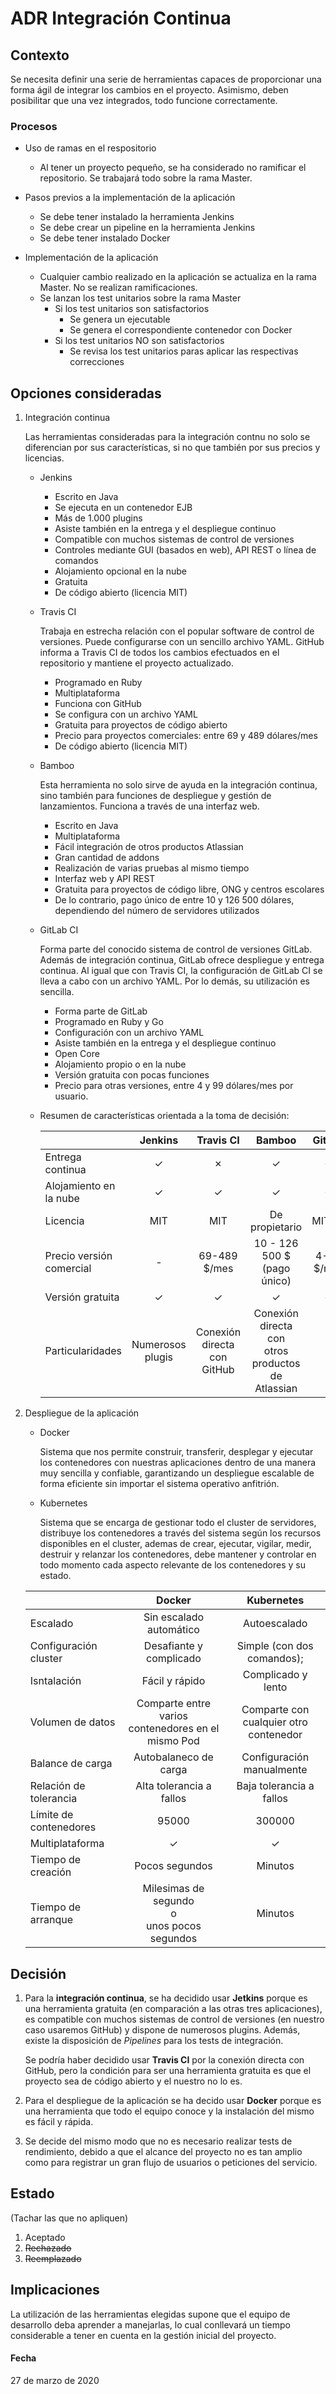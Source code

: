 # ADR Integración Continua

## Contexto
Se necesita definir una serie de herramientas capaces de proporcionar una forma ágil de integrar los cambios en el proyecto.
Asimismo, deben posibilitar que una vez integrados, todo funcione correctamente.

### Procesos

* Uso de ramas en el respositorio
  * Al tener un proyecto pequeño, se ha considerado no ramificar el repositorio. Se trabajará todo sobre la rama Master.

* Pasos previos a la implementación de la aplicación
  * Se debe tener instalado la herramienta Jenkins
  * Se debe crear un pipeline en la herramienta Jenkins
  * Se debe tener instalado Docker

* Implementación de la aplicación
  * Cualquier cambio realizado en la aplicación se actualiza en la rama Master. No se realizan ramificaciones.
  * Se lanzan los test unitarios sobre la rama Master
    * Si los test unitarios son satisfactorios
      * Se genera un ejecutable
      * Se genera el correspondiente contenedor con Docker
    * Si los test unitarios NO son satisfactorios
      * Se revisa los test unitarios paras aplicar las respectivas correcciones


## Opciones consideradas

1. Integración continua

    Las herramientas consideradas para la integración contnu no solo se diferencian por sus características, si no que también por sus precios y licencias. 
  
    * Jenkins

      * Escrito en Java
      * Se ejecuta en un contenedor EJB
      * Más de 1.000 plugins
      * Asiste también en la entrega y el despliegue continuo
      * Compatible con muchos sistemas de control de versiones
      * Controles mediante GUI (basados en web), API REST o línea de comandos
      * Alojamiento opcional en la nube
      * Gratuita
      * De código abierto (licencia MIT)

    * Travis CI
        
        Trabaja en estrecha relación con el popular software de control de versiones. Puede configurarse con un sencillo archivo YAML. GitHub informa a Travis CI de todos los cambios efectuados en el repositorio y mantiene el proyecto actualizado.

      * Programado en Ruby
      * Multiplataforma
      * Funciona con GitHub
      * Se configura con un archivo YAML
      * Gratuita para proyectos de código abierto
      * Precio para proyectos comerciales: entre 69 y 489 dólares/mes
      * De código abierto (licencia MIT)

    * Bamboo
      
      Esta herramienta no solo sirve de ayuda en la integración continua, sino también para funciones de despliegue y gestión de lanzamientos. Funciona a través de una interfaz web.

      * Escrito en Java
      * Multiplataforma
      * Fácil integración de otros productos Atlassian
      * Gran cantidad de addons
      * Realización de varias pruebas al mismo tiempo
      * Interfaz web y API REST
      * Gratuita para proyectos de código libre, ONG y centros escolares
      * De lo contrario, pago único de entre 10 y 126 500 dólares, dependiendo del número de servidores utilizados

    * GitLab CI
    
      Forma parte del conocido sistema de control de versiones GitLab. Además de integración continua, GitLab ofrece despliegue y entrega continua. Al igual que con Travis CI, la configuración de GitLab CI se lleva a cabo con un archivo YAML. Por lo demás, su utilización es sencilla.

      * Forma parte de GitLab
      * Programado en Ruby y Go
      * Configuración con un archivo YAML
      * Asiste también en la entrega y el despliegue continuo
      * Open Core
      * Alojamiento propio o en la nube
      * Versión gratuita con pocas funciones
      * Precio para otras versiones, entre 4 y 99 dólares/mes por usuario.


    * Resumen de características orientada a la toma de decisión:

      |                          | Jenkins          | Travis CI                   | Bamboo                                               | GitLab     |
      |--------------------------|:----------------:|:---------------------------:|:----------------------------------------------------:|:----------:|
      | Entrega continua         | &check;          | &cross;                     | &check;                                              | &check;    |
      | Alojamiento en la nube   | &check;          | &check;                     | &check;                                              | &check;    | 
      | Licencia                 | MIT              | MIT                         | De propietario                                       | MIT/EE     |
      | Precio versión comercial | -                | 69-489 $/mes                | 10 - 126 500 $ (pago único)                          | 4-99 $/mes | 
      | Versión gratuita         | &check;          | &check;                     |&check;                                               | &check;    |
      | Particularidades         | Numerosos plugis | Conexión directa con GitHub | Conexión directa con<br>otros productos de Atlassian |            |



2. Despliegue de la aplicación

    * Docker
        
      Sistema que nos permite construir, transferir, desplegar y ejecutar los contenedores con nuestras aplicaciones dentro de una manera muy sencilla y confiable, garantizando un despliegue escalable de forma eficiente sin importar el sistema operativo anfitrión.

    * Kubernetes

      Sistema que se encarga de gestionar todo el cluster de servidores, distribuye los contenedores a través del sistema según los recursos disponibles en el cluster, ademas de crear, ejecutar, vigilar, medir, destruir y relanzar los contenedores, debe mantener y controlar en todo momento cada aspecto relevante de los contenedores y su estado.

    |                               | Docker                                                | Kubernetes                                | 
    |-------------------------------|:-----------------------------------------------------:|:-----------------------------------------:|
    | Escalado                      | Sin escalado automático                               | Autoescalado                              |
    | Configuración cluster         | Desafiante y complicado                               | Simple (con dos comandos);                |
    | Isntalación                   | Fácil y rápido                                        | Complicado y lento                        |
    | Volumen de datos              | Comparte entre varios<br>contenedores en el mismo Pod | Comparte con<br>cualquier otro contenedor |
    | Balance de carga              | Autobalaneco de carga                                 | Configuración manualmente                 |
    | Relación de tolerancia        | Alta tolerancia a fallos                              | Baja tolerancia a fallos                  |
    | Límite de contenedores        | 95000                                                 | 300000                                    |
    | Multiplataforma               | &check;                                               | &check;                                   |
    | Tiempo de creación            | Pocos segundos                                        | Minutos                                   |
    | Tiempo de arranque            | Milesimas de segundo<br>o<br>unos pocos segundos      | Minutos                                   |
  

## Decisión
1. Para la **integración continua**, se ha decidido usar **Jetkins** porque es una herramienta gratuita (en comparación a las otras tres aplicaciones), es compatible con muchos sistemas de control de versiones (en nuestro caso usaremos GitHub) y dispone de numerosos plugins. Además, existe la disposición de *Pipelines* para los tests de integración.
  
    Se podría haber decidido usar **Travis CI** por la conexión directa con GitHub, pero la condición para ser una herramienta gratuita es que el proyecto sea de código abierto y el nuestro no lo es.

2. Para el despliegue de la aplicación se ha decido usar **Docker** porque es una herramienta que todo el equipo conoce y la instalación del mismo es fácil y rápida.

3. Se decide del mismo modo que no es necesario realizar tests de rendimiento, debido a que el alcance del proyecto no es tan amplio como para registrar un gran flujo de usuarios o peticiones del servicio.

## Estado
(Tachar las que no apliquen)
1. Aceptado
2. ~~Rechazado~~
3. ~~Reemplazado~~

## Implicaciones
La utilización de las herramientas elegidas supone que el equipo de desarrollo deba aprender a manejarlas, lo cual conllevará un tiempo considerable a tener en cuenta en la gestión inicial del proyecto.

#### Fecha
27 de marzo de 2020
